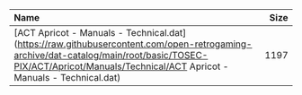 |Name|Size|
|:---|---:|
|[ACT Apricot - Manuals - Technical.dat](https://raw.githubusercontent.com/open-retrogaming-archive/dat-catalog/main/root/basic/TOSEC-PIX/ACT/Apricot/Manuals/Technical/ACT Apricot - Manuals - Technical.dat)|1197|
